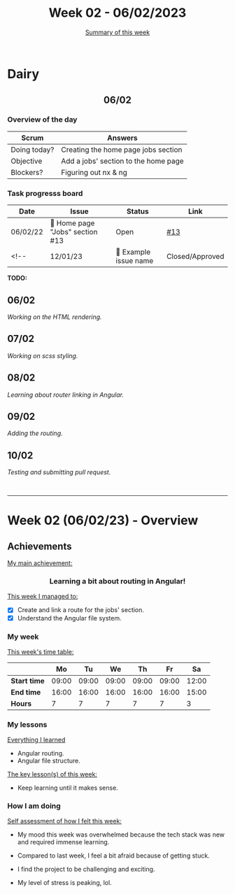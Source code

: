 

<!-- 
  Welcome to your weekly agenda.
  In this agenda, you will note down day to day progress.
-->

<h1 align="center">Week 02 - 06/02/2023</h1>

<p align="center"><a href="#summary">Summary of this week</a></p>

<br/>
<!-- 
  -- SECTION: OVERVIEW
  -- For each day, fill out your dairy
  -->

<h1>Dairy</h1>

<h2 align="center">06/02</h2>

### Overview of the day

<!-- Fill out the daily scrum table 
  -- Doing today? - What are you working on today?
  -- Objective?   - What do you hope to achieve today?
  -- Blockers?    - Any blockers? Anywhere you need help?
-->

| Scrum	       | Answers 	                           | 
|----------	   |-------	                             |
| Doing today? | Creating the home page jobs section |
| Objective    | Add a jobs' section to the home page|
| Blockers?    | Figuring out nx & ng                |

### Task progresss board

<!-- List all the tasks and bounties in progress this week -->

| Date     	| Issue 	| Status 	| Link 	|
|----------	|-------	|--------	|------	|
| 06/02/22	| :art: Home page "Jobs" section #13  | Open | [#13](https://github.com/italanta/elewa-group/issues/13) |
<!-- | 12/01/23	| 🏇 Example issue name | Closed/Approved | [#22](https://github.com/italanta/kujali/issues/22) | -->

**TODO: <!--Copy for each day applicable..-->**

<h2 align="left">06/02</h2>  

*Working on the HTML rendering.*

<h2 align="left">07/02</h2>

*Working on scss styling.*

<h2 align="left">08/02</h2>

*Learning about router linking in Angular.*

<h2 align="left">09/02</h2>

*Adding the routing.*

<h2 align="left">10/02</h2>

*Testing and submitting pull request.*

<br/>

<hr id="summary" />
<!-- Fill this section at the end of each week, -->

# Week 02 (06/02/23) - Overview

<!-- What was your main achievement -->
<h2>Achievements</h2>

<u>My main achievement:</u>

<!-- Write the achievement you are most proud off in one line! -->
<h3 align="center">Learning a bit about routing in Angular!</h3>

<!-- List all your achievement -->
<u>This week I managed to:</u>

- [x] Create and link a route for the jobs' section.
- [x] Understand the Angular file system.

### My week
<!-- Keep track of your time table daily -->
<u>This week's time table:</u>

|                |   Mo  |   Tu  |   We  |   Th   |   Fr   |   Sa    |
|---             |---	   |---	   |---    |---     |---     |---      |
| **Start time** | 09:00 | 09:00 | 09:00 | 09:00  | 09:00  | 12:00   |
| **End time**	 | 16:00 | 16:00 | 16:00 | 16:00  | 16:00  | 15:00   |
| **Hours**	     |   7   |   7   |   7   |   7    |    7   |   3     |

### My lessons
<!-- What did I learn? -->
<u>Everything I learned</u>

- Angular routing.
- Angular file structure.

<u>The key lesson(s) of this week:</u>

- Keep learning until it makes sense.

### How I am doing
<!-- How did you feel? -->
<u>Self assessment of how I felt this week:</u>

- My mood this week was <!--(exciting / encouraged / happy / afraid / overwhelmed / ...)--> overwhelmed because the tech stack was new and required immense learning.
  
- Compared to last week, I feel a bit afraid <!--(excited / encouraged / happy / overhwelmed / grateful / disappointed / bored / ...)--> because of getting stuck.

- I find the project to be <!--(joyful / relaxing / exciting / it challenges me / difficult / I need something more challenging / ...)--> challenging and exciting.

- My level of stress is <!--(relaxed / manageable / high) --> peaking, lol.